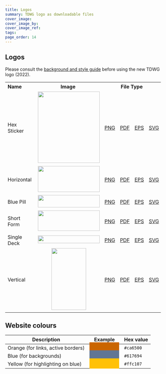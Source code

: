 ```yaml
---
title: Logos
summary: TDWG logo as downloadable files
cover_image:
cover_image_by:
cover_image_ref:
tags:
page_order: 14
---
```


## Logos

Please consult the [background and style guide](https://static.tdwg.org/logo/tdwg-2022-logo-documentation.pdf) before using the new TDWG logo (2022).


<table>
<tbody>
<tr>
<th style="width: 201px; text-align: left;">Name</th>
<th style="width: 435px; text-align: center;">Image</th>
<th style="width: 435px; text-align: center;" colspan="4">File Type</th>
</tr>
<tr>
<td style="width: 201px; vertical-align: middle;">Hex Sticker</td>
<td style="width: 94px; text-align: center; vertical-align: middle;">&nbsp;<img src="https://static.tdwg.org/logo/Colour/PNG/TDWG-Logo_Hex-Sticker_frame_blue.png" alt="" width="200" height="231" /></td>
<td style="width: 60px; text-align: center; vertical-align: middle;"><a href="https://static.tdwg.org/logo/Colour/PNG/TDWG-Logo_Hex-Sticker_frame_blue.png">PNG</a></td>
<td style="width: 60px; text-align: center; vertical-align: middle;"><a href="https://static.tdwg.org/logo/Colour/PDF/TDWG-Logo_Hex-Sticker_frame_blue.pdf">PDF</a></td>
<td style="width: 60px; text-align: center; vertical-align: middle;"><a href="https://static.tdwg.org/logo/Colour/EPS/TDWG-Logo_Hex-Sticker_frame_blue.eps">EPS</a></td>
<td style="width: 60px; text-align: center; vertical-align: middle;"><a href="https://static.tdwg.org/logo/Colour/SVG/TDWG-Logo_Hex-Sticker_frame_blue.svg">SVG</a></td>
</tr>
<tr>
<td style="width: 201px;  vertical-align: middle;">Horizontal</td>
<td style="width: 94px; text-align: center;  vertical-align: middle;  vertical-align: middle;">&nbsp;<img src="https://static.tdwg.org/logo/Colour/PNG/TDWG-Logo_horizontal.png" alt="" width="200" height="84" /></td>
<td style="width: 60px; text-align: center;  vertical-align: middle;"><a href="https://static.tdwg.org/logo/Colour/PNG/TDWG-Logo_horizontal.png">PNG</a></td>
<td style="width: 60px; text-align: center;  vertical-align: middle;"><a href="https://static.tdwg.org/logo/Colour/PDF/TDWG-Logo_Hex-Sticker_frame_blue.pdf">PDF</a></td>
<td style="width: 60px; text-align: center;  vertical-align: middle;"><a href="https://static.tdwg.org/logo/Colour/EPS/TDWG-Logo_Hex-Sticker_frame_blue.eps">EPS</a></td>
<td style="width: 60px; text-align: center;  vertical-align: middle;"><a href="https://static.tdwg.org/logo/Colour/SVG/TDWG-Logo_Hex-Sticker_frame_blue.svg">SVG</a></td>
</tr>
<tr>
<td style="width: 201px;  vertical-align: middle;">Blue Pill</td>
<td style="width: 94px; text-align: center;  vertical-align: middle;">&nbsp;<img src="https://static.tdwg.org/logo/Colour/PNG/TDWG-Logo_Pill.png" alt="" width="200" height="40" /></td>
<td style="width: 60px; text-align: center;  vertical-align: middle;"><a href="https://static.tdwg.org/logo/Colour/PNG/TDWG-Logo_Pill.png">PNG</a></td>
<td style="width: 60px; text-align: center;  vertical-align: middle;"><a href="https://static.tdwg.org/logo/Colour/PDF/TDWG-Logo_Pill.pdf">PDF</a></td>
<td style="width: 60px; text-align: center;  vertical-align: middle;"><a href="https://static.tdwg.org/logo/Colour/EPS/TDWG-Logo_Pill.eps">EPS</a></td>
<td style="width: 60px; text-align: center;  vertical-align: middle;"><a href="https://static.tdwg.org/logo/Colour/SVG/TDWG-Logo_Pill.svg">SVG</a></td>
</tr>
<tr>
<td style="width: 201px;  vertical-align: middle;">Short Form</td>
<td style="width: 94px; text-align: center;  vertical-align: middle;">&nbsp;<img src="https://static.tdwg.org/logo/Colour/PNG/TDWG-Logo_Short-Form.png" alt="" width="200" height="66" /></td>
<td style="width: 60px; text-align: center;  vertical-align: middle;"><a href="https://static.tdwg.org/logo/Colour/PNG/TDWG-Logo_Short-Form.png">PNG</a></td>
<td style="width: 60px; text-align: center;  vertical-align: middle;"><a href="https://static.tdwg.org/logo/Colour/PDF/TDWG-Logo_Short-Form.pdf">PDF</a></td>
<td style="width: 60px; text-align: center;  vertical-align: middle;"><a href="https://static.tdwg.org/logo/Colour/EPS/TDWG-Logo_Short-Form.eps">EPS</a></td>
<td style="width: 60px; text-align: center;  vertical-align: middle;"><a href="https://static.tdwg.org/logo/Colour/SVG/TDWG-Logo_Short-Form.svg">SVG</a></td>
</tr>
<tr>
<td style="width: 201px;  vertical-align: middle;">Single Deck</td>
<td style="width: 94px; text-align: center;  vertical-align: middle;">&nbsp;<img src="https://static.tdwg.org/logo/Colour/PNG/TDWG-Logo_Single-Deck.png" alt="" width="200" height="25" /></td>
<td style="width: 60px; text-align: center;  vertical-align: middle;"><a href="https://static.tdwg.org/logo/Colour/PNG/TDWG-Logo_Single-Deck.png">PNG</a></td>
<td style="width: 60px; text-align: center;  vertical-align: middle;"><a href="https://static.tdwg.org/logo/Colour/PDF/TDWG-Logo_Single-Deck.pdf">PDF</a></td>
<td style="width: 60px; text-align: center;  vertical-align: middle;"><a href="https://static.tdwg.org/logo/Colour/EPS/TDWG-Logo_Single-Deck.eps">EPS</a></td>
<td style="width: 60px; text-align: center;  vertical-align: middle;"><a href="https://static.tdwg.org/logo/Colour/SVG/TDWG-Logo_Single-Deck.svg">SVG</a></td>
</tr>
<tr>
<td style="width: 201px;  vertical-align: middle;">Vertical</td>
<td style="width: 94px; text-align: center;  vertical-align: middle;">&nbsp;<img src="https://static.tdwg.org/logo/Colour/PNG/TDWG-Logo_vertical.png" alt="" width="112" height="200" /></td>
<td style="width: 60px; text-align: center;  vertical-align: middle;"><a href="https://static.tdwg.org/logo/Colour/PNG/TDWG-Logo_vertical.png">PNG</a></td>
<td style="width: 60px; text-align: center;  vertical-align: middle;"><a href="https://static.tdwg.org/logo/Colour/PDF/TDWG-Logo_vertical.pdf">PDF</a></td>
<td style="width: 60px; text-align: center;  vertical-align: middle;"><a href="https://static.tdwg.org/logo/Colour/EPS/TDWG-Logo_vertical.eps">EPS</a></td>
<td style="width: 60px; text-align: center;  vertical-align: middle;"><a href="https://static.tdwg.org/logo/Colour/SVG/TDWG-Logo_vertical.svg">SVG</a></td>
</tr>
</tbody>
</table>

## Website colours

Description | Example | Hex value
--- | --- | ---
Orange (for links, active borders) | <span style="background-color: #ca6500; padding: 0.5rem 3rem;"></span> | `#ca6500`
Blue (for backgrounds) | <span style="background-color: #617694; padding: 0.5rem 3rem;"></span> | `#617694`
Yellow (for highlighting on blue) | <span style="background-color: #ffc107; padding: 0.5rem 3rem;"></span> | `#ffc107`
